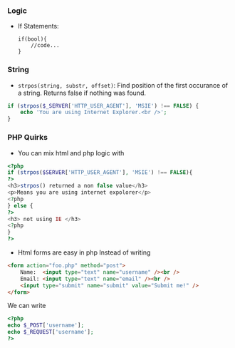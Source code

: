 ### Logic
- If Statements:
	```
	if(bool){
		//code...
	}
	```

### String
- `strpos(string, substr, offset)`: Find position of the first occurance of a string. Returns false if nothing was found.
```php
if (strpos($_SERVER['HTTP_USER_AGENT'], 'MSIE') !== FALSE) {
    echo 'You are using Internet Explorer.<br />';
}
```

### PHP Quirks
- You can mix html and php logic with
```php 
<?php
if (strpos($SERVER['HTTP_USER_AGENT'], 'MSIE') !== FALSE){
?>
<h3>strpos() returned a non false value</h3>
<p>Means you are using internet expolorer</p>
<?php
} else {
?>
<h3> not using IE </h3>
<?php
}
?>
```
- Html forms are easy in php
Instead of writing
```html
<form action="foo.php" method="post">
    Name:  <input type="text" name="username" /><br />
    Email: <input type="text" name="email" /><br />
    <input type="submit" name="submit" value="Submit me!" />
</form>

```
We can write
```php
<?php
echo $_POST['username'];
echo $_REQUEST['username'];
?>
```